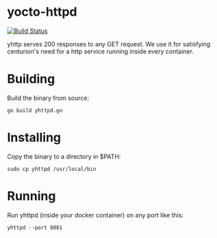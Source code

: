 yocto-httpd
===========

[![Build Status](https://travis-ci.org/otto-de/yocto-httpd.svg?branch=master)][1]

yhttp serves 200 responses to any GET request.
We use it for satisfying centurion's need for a http service running inside every container.

Building
========

Build the binary from source:

    go build yhttpd.go

Installing
==========

Copy the binary to a directory in $PATH:

    sudo cp yhttpd /usr/local/bin

Running
=======

Run yhttpd (inside your docker container) on any port like this:

    yhttpd --port 8081

[1]: https://travis-ci.org/otto-de/yocto-httpd
